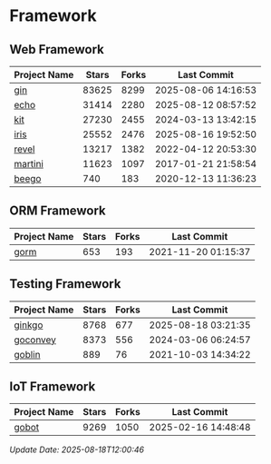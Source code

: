 # Framework

## Web Framework
| Project Name | Stars | Forks | Last Commit |
| ------------ | ----- | ----- | ----------- |
| [gin](https://github.com/gin-gonic/gin) | 83625 | 8299 | 2025-08-06 14:16:53 |
| [echo](https://github.com/labstack/echo) | 31414 | 2280 | 2025-08-12 08:57:52 |
| [kit](https://github.com/go-kit/kit) | 27230 | 2455 | 2024-03-13 13:42:15 |
| [iris](https://github.com/kataras/iris) | 25552 | 2476 | 2025-08-16 19:52:50 |
| [revel](https://github.com/revel/revel) | 13217 | 1382 | 2022-04-12 20:53:30 |
| [martini](https://github.com/go-martini/martini) | 11623 | 1097 | 2017-01-21 21:58:54 |
| [beego](https://github.com/astaxie/beego) | 740 | 183 | 2020-12-13 11:36:23 |

## ORM Framework
| Project Name | Stars | Forks | Last Commit |
| ------------ | ----- | ----- | ----------- |
| [gorm](https://github.com/jinzhu/gorm) | 653 | 193 | 2021-11-20 01:15:37 |

## Testing Framework
| Project Name | Stars | Forks | Last Commit |
| ------------ | ----- | ----- | ----------- |
| [ginkgo](https://github.com/onsi/ginkgo) | 8768 | 677 | 2025-08-18 03:21:35 |
| [goconvey](https://github.com/smartystreets/goconvey) | 8373 | 556 | 2024-03-06 06:24:57 |
| [goblin](https://github.com/franela/goblin) | 889 | 76 | 2021-10-03 14:34:22 |

## IoT Framework
| Project Name | Stars | Forks | Last Commit |
| ------------ | ----- | ----- | ----------- |
| [gobot](https://github.com/hybridgroup/gobot) | 9269 | 1050 | 2025-02-16 14:48:48 |

*Update Date: 2025-08-18T12:00:46*